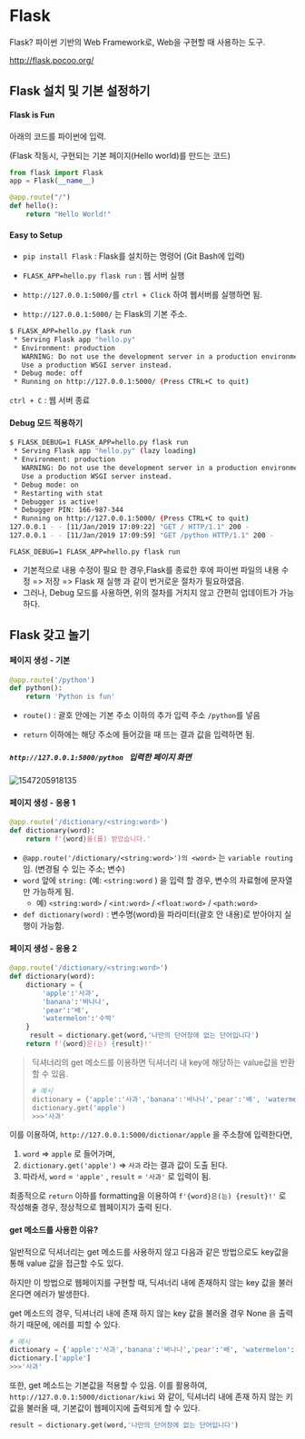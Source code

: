 # Flask

Flask? 파이썬 기반의 Web Framework로, Web을 구현할 때 사용하는 도구.

http://flask.pocoo.org/



## Flask 설치 및 기본 설정하기

#### Flask is Fun

아래의 코드를 파이썬에 입력.

(Flask 작동시, 구현되는 기본 페이지(Hello world)를 만드는 코드)

```python
from flask import Flask
app = Flask(__name__)

@app.route("/")
def hello():
    return "Hello World!"
```



#### Easy to Setup

- `pip install Flask` : Flask를 설치하는 명령어 (Git Bash에 입력)
- `FLASK_APP=hello.py flask run` : 웹 서버 실행
- `http://127.0.0.1:5000/`를 `ctrl + Click` 하여 웹서버를 실행하면 됨.

- `http://127.0.0.1:5000/` 는 Flask의 기본 주소.


```bash
$ FLASK_APP=hello.py flask run
 * Serving Flask app "hello.py"
 * Environment: production
   WARNING: Do not use the development server in a production environment.
   Use a production WSGI server instead.
 * Debug mode: off
 * Running on http://127.0.0.1:5000/ (Press CTRL+C to quit)
```

`ctrl + C`  : 웹 서버 종료



#### Debug 모드 적용하기

```bash
$ FLASK_DEBUG=1 FLASK_APP=hello.py flask run
 * Serving Flask app "hello.py" (lazy loading)
 * Environment: production
   WARNING: Do not use the development server in a production environment.
   Use a production WSGI server instead.
 * Debug mode: on
 * Restarting with stat
 * Debugger is active!
 * Debugger PIN: 166-987-344
 * Running on http://127.0.0.1:5000/ (Press CTRL+C to quit)
127.0.0.1 - - [11/Jan/2019 17:09:22] "GET / HTTP/1.1" 200 -
127.0.0.1 - - [11/Jan/2019 17:09:59] "GET /python HTTP/1.1" 200 -
```

`FLASK_DEBUG=1 FLASK_APP=hello.py flask run`  

- 기본적으로 내용 수정이 필요 한 경우,Flask를 종료한 후에 파이썬 파일의 내용 수정 => 저장 => Flask 재 실행 과 같이 번거로운 절차가 필요하였음.
- 그러나,  Debug 모드를 사용하면,  위의 절차를 거치지 않고 간편히 업데이트가 가능하다.



## Flask 갖고 놀기

#### 페이지 생성 - 기본

```python
@app.route('/python')  
def python():
    return 'Python is fun' 
```

- `route()` : 괄호 안에는 기본 주소 이하의 추가 입력 주소 `/python`를 넣음

- `return`  이하에는 해당 주소에 들어갔을 때 뜨는 결과 값을 입력하면 됨.


#####  `http://127.0.0.1:5000/python ` 입력한 페이지 화면

![1547205918135](C:\Users\harry\AppData\Roaming\Typora\typora-user-images\1547205918135.png)



#### 페이지 생성 - 응용 1

```python
@app.route('/dictionary/<string:word>') 
def dictionary(word):
    return f'{word}을(를) 받았습니다.'
```

- `@app.route('/dictionary/<string:word>')의 <word>` 는 `variable routing` 임. (변경될 수 있는 주소; 변수)
- `word` 앞에 `string:`  (예: `<string:word` ) 을 입력 할 경우, 변수의 자료형에 문자열만 가능하게 됨.
  - 예) `<string:word>`  / `<int:word>`  / `<float:word>` / `<path:word>`
- `def dictionary(word)` : 변수명(word)을 파라미터(괄호 안 내용)로 받아야지 실행이 가능함.



#### 페이지 생성 - 응용 2

```python
@app.route('/dictionary/<string:word>') 
def dictionary(word):
    dictionary = {
        'apple':'사과',
        'banana':'바나나',
        'pear':'배',
        'watermelon':'수박'
    }
     result = dictionary.get(word,'나만의 단어장에 없는 단어입니다')
    return f'{word}은(는) {result}!'   
```

> 딕셔너리의 get 메소드를 이용하면 딕셔너리 내 key에 해당하는 value값을 반환 할 수 있음.
>
> ```python
> # 예시
> dictionary = {'apple':'사과','banana':'바나나','pear':'배', 'watermelon':'수박'}
> dictionary.get('apple')
> >>>'사과'
> ```



이를 이용하여, `http://127.0.0.1:5000/dictionar/apple` 을 주소창에 입력한다면,  

1. `word` => `apple` 로 들어가며,
2. `dictionary.get('apple')`  => `사과`  라는 결과 값이 도출 된다.
3.  따라서, `word`  = `'apple'` , `result` = `'사과'` 로  입력이 됨.

최종적으로 `return` 이하를 formatting을 이용하여 `f'{word}은(는) {result}!'`  로 작성해줄 경우,  정상적으로 웹페이지가 출력 된다.



#### get 메소드를 사용한 이유?

일반적으로 딕셔너리는 get 메소드를 사용하지 않고  다음과 같은 방법으로도 key값을 통해 value 값을 접근할 수도 있다. 

하지만 이 방법으로 웹페이지를 구현할 때, 딕셔너리 내에 존재하지 않는 key 값을 불러온다면 에러가 발생한다.

get 메소드의 경우, 딕셔너리 내에 존재 하지 않는 key 값을 불러올 경우 None 을 출력하기 때문에, 에러를 피할 수 있다.

```python
# 예시
dictionary = {'apple':'사과','banana':'바나나','pear':'배', 'watermelon':'수박'}
dictionary.['apple']
>>>'사과'
```

또한, get 메소드는 기본값을 적용할 수 있음. 이를 활용하여, `http://127.0.0.1:5000/dictionar/kiwi`  와 같이, 딕셔너리 내에 존재 하지 않는 키 값을 불러올 때,  기본값이 웹페이지에 출력되게 할 수 있다.

```python
result = dictionary.get(word,'나만의 단어장에 없는 단어입니다')
```



